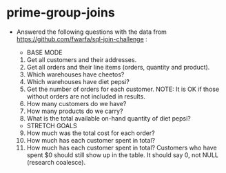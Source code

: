 # prime-group-joins

- Answered the following questions with the data
   from  https://github.com/fwarfa/sql-join-challenge : 
    - BASE MODE
    1. Get all customers and their addresses.
    2. Get all orders and their line items (orders, quantity and product).
    3. Which warehouses have cheetos?
    4. Which warehouses have diet pepsi?
    5. Get the number of orders for each customer. NOTE: It is OK if those without orders are not included in results.
    6. How many customers do we have?
    7. How many products do we carry?
    8. What is the total available on-hand quantity of diet pepsi?

    - STRETCH GOALS
    9. How much was the total cost for each order?
    10. How much has each customer spent in total?
    11. How much has each customer spent in total? Customers who have spent $0 should still show up in the table. It should say 0, not NULL (research coalesce).
